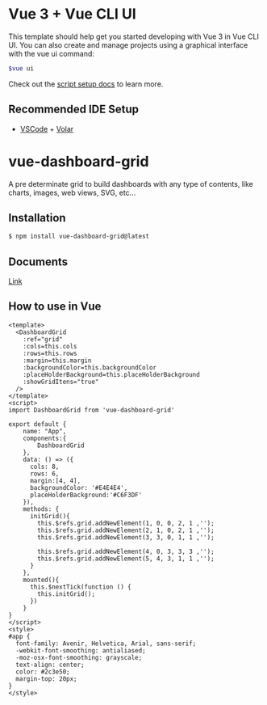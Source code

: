 # Vue 3 +  Vue CLI UI

This template should help get you started developing with Vue 3 in Vue CLI UI. You can also create and manage projects using a graphical interface with the vue ui command: 
```sh
$vue ui
``` 
Check out the [script setup docs](https://cli.vuejs.org/guide/creating-a-project.html#using-the-gui) to learn more.

## Recommended IDE Setup

- [VSCode](https://code.visualstudio.com/) + [Volar](https://marketplace.visualstudio.com/items?itemName=johnsoncodehk.volar)

# vue-dashboard-grid

A pre determinate grid to build dashboards with any type of contents, like charts, images, web views, SVG, etc...

## Installation
```sh
$ npm install vue-dashboard-grid@latest
```
## Documents
[Link](https://#)

## How to use in Vue

```vue
<template>
  <DashboardGrid  
    :ref="grid"
    :cols=this.cols
    :rows=this.rows
    :margin=this.margin 
    :backgroundColor=this.backgroundColor
    :placeHolderBackground=this.placeHolderBackground
    :showGridItens="true"
  />  
</template>
<script>
import DashboardGrid from 'vue-dashboard-grid'

export default {
    name: "App",
    components:{
        DashboardGrid
    },
    data: () => ({
      cols: 8,
      rows: 6,
      margin:[4, 4],
      backgroundColor: '#E4E4E4',
      placeHolderBackground:'#C6F3DF'
    }),
    methods: {
      initGrid(){
        this.$refs.grid.addNewElement(1, 0, 0, 2, 1 ,'');
        this.$refs.grid.addNewElement(2, 1, 0, 2, 1 ,'');        
        this.$refs.grid.addNewElement(3, 3, 0, 1, 1 ,''); 

        this.$refs.grid.addNewElement(4, 0, 3, 3, 3 ,'');
        this.$refs.grid.addNewElement(5, 4, 3, 1, 1 ,'');
      }
    },
    mounted(){      
      this.$nextTick(function () { 
        this.initGrid();
      })      
    }
}
</script>
<style>
#app {
  font-family: Avenir, Helvetica, Arial, sans-serif;
  -webkit-font-smoothing: antialiased;
  -moz-osx-font-smoothing: grayscale;
  text-align: center;
  color: #2c3e50;
  margin-top: 20px;
}
</style> 
```
